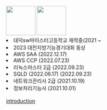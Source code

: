 <tr>
  <div>
    <img src = "https://user-images.githubusercontent.com/59428479/216511926-07df2da7-c5b6-4dc7-bc95-a5fbeaa7abf5.png" width="80">
    <img src = "https://user-images.githubusercontent.com/59428479/216511938-74c1f24a-3110-45aa-b825-a3effc3a2774.png" width="80">
  </div>
    <li>대덕sw마이스터고등학교 재학중(2021 ~ </li>
    <li>2023 대전지방기능경기대회 동상 </li>
    <li>AWS SAA (2022.12.17)</li>
    <li>AWS CCP (2022.07.23)</li>
    <li>리눅스마스터 2급 (2022.09.23)</li>
    <li>SQLD (2022.06.17) (2022.09.23)</li>
    <li>네트워크관리사 2급 (2021.10.19) </li>
    <li>정보처리기능사 (2021.10.01) </li>
</tr>
<br>
<a href="[https://](https://bento.me/xlwdn98767)"> introduction </a>
